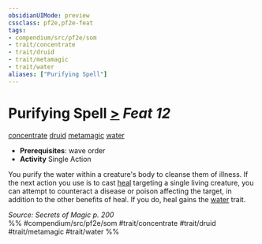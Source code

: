 ```yaml
---
obsidianUIMode: preview
cssclass: pf2e,pf2e-feat
tags:
- compendium/src/pf2e/som
- trait/concentrate
- trait/druid
- trait/metamagic
- trait/water
aliases: ["Purifying Spell"]
---
```

# Purifying Spell  [>](/rules/core-rulebook/chapter-9-playing-the-game.md#Actions "Single Action") *Feat 12*  
[concentrate](/rules/traits/concentrate.md)  [druid](/rules/traits/druid.md)  [metamagic](/rules/traits/metamagic.md)  [water](/rules/traits/water.md)  

- **Prerequisites**: wave order
- **Activity** Single Action

You purify the water within a creature's body to cleanse them of illness. If the next action you use is to cast [heal](/compendium/spells/heal.md) targeting a single living creature, you can attempt to counteract a disease or poison affecting the target, in addition to the other benefits of heal. If you do, heal gains the [water](/rules/traits/water.md) trait.

*Source: Secrets of Magic p. 200*  
%% #compendium/src/pf2e/som #trait/concentrate #trait/druid #trait/metamagic #trait/water %%